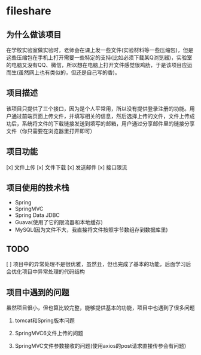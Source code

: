 # fileshare
## 为什么做该项目
在学校实验室做实验时，老师会在课上发一些文件(实验材料等一些压缩包)，但是这些压缩包在手机上打开需要一些特定的支持(比如必须下载某Q浏览器)，实验室的电脑又没有QQ、微信，所以想在电脑上打开文件感觉很鸡肋，于是该项目应运而生(虽然网上也有类似的，但还是自己写的香)。

## 项目描述
该项目只提供了三个接口，因为是个人平常用，所以没有提供登录注册的功能。用户通过前端页面上传文件，并填写相关的信息，然后选择上传的文件，文件上传成功后，系统将文件的下载链接发送到填写的邮箱，用户通过分享邮件里的链接分享文件（你只需要在浏览器里打开即可）
## 项目功能
[x] 文件上传
[x] 文件下载
[x] 发送邮件
[x] 接口限流

## 项目使用的技术栈
- Spring
- SpringMVC
- Spring Data JDBC
- Guava(使用了它的限流器和本地缓存)
- MySQL(因为文件不大，我直接将文件按照字节数组存到数据库里)

## TODO

[ ] 项目中的异常处理不是很优雅，虽然丑，但也完成了基本的功能，后面学习后会优化项目中异常处理的代码结构

## 项目中遇到的问题

虽然项目很小，但也算比较完整，能够提供基本的功能，项目中也遇到了很多问题

1. tomcat和Spring版本问题

2. SpringMVC6文件上传的问题
    
3. SpringMVC文件参数接收的问题(使用axios的post请求直接传参会有问题)